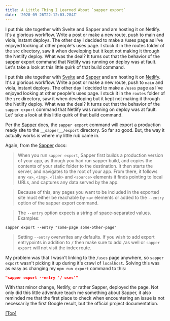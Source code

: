 ```yaml
---
title: A Little Thing I Learned About `sapper export`
date: '2020-09-26T22:12:03.284Z'
---
```


I put this site together with Svelte and Sapper and am hosting it on Netlify. It's a glorious workflow. Write a post or make a new route, push to main and viola, instant deploys. The other day I decided to make a /uses page as I've enjoyed looking at other people's uses page. I stuck it in the routes folder of the src directory, saw it when developing but it kept not making it through the Netlify deploy. What was the deal? It turns out that the behavior of the sapper export command that Netlify was running on deploy was at fault. Let's take a look at this little quirk of that build command.

<!-- more -->

I put this site together with [Svelte](https://svelte.dev/) and [Sapper](https://sapper.svelte.dev/) and am hosting it on [Netlify](https://www.netlify.com/). It's a glorious workflow. Write a post or make a new route, push to `main` and viola, instant deploys. The other day I decided to make a `/uses` page as I've enjoyed looking at other people's uses page. I stuck it in the `routes` folder of the `src` directory, saw it when developing but it kept not making it through the Netlify deploy. What was the deal? It turns out that the behavior of the `sapper export` command that Netlify was running on deploy was at fault. Let' take a look at this little quirk of that build command.

Per the [Sapper](https://sapper.svelte.dev/docs#sapper_export) docs, the `sapper export` command will export a production ready site to the `__sapper__/export` directory. So far so good. But, the way it actually works is where my little rub came in.

Again, from the [Sapper](https://sapper.svelte.dev/docs#sapper_export) docs:

> When you run `sapper export`, Sapper first builds a production version of your app, as though you had run sapper build, and copies the contents of your static folder to the destination. It then starts the server, and navigates to the root of your app. From there, it follows any `<a>`, `<img>`, `<link>` and `<source>` elements it finds pointing to local URLs, and captures any data served by the app.

> Because of this, any pages you want to be included in the exported site must either be reachable by `<a>` elements or added to the `--entry` option of the sapper export command.

> The `--entry` option expects a string of space-separated values. Examples:

```shell
sapper export --entry "some-page some-other-page"
```

> Setting `--entry` overwrites any defaults. If you wish to add export entrypoints in addition to `/` then make sure to add `/`as well or `sapper export` will not visit the index route.

My problem was that I wasn't linking to the `/uses` page anywhere, so `sapper export` wasn't picking it up during it's crawl of `localhost`. Solving this was as easy as changing my `npm run export` command to this:

```json
"sapper export --entry '/ uses'"
```

With that minor change, Netlify, or rather Sapper, deployed the page. Not only did this little adventure teach me something about Sapper, it also reminded me that the first place to check when encountering an issue is not necessarily the first Google result, but the official project documentation.

<a onclick="document.location.hash='top';" href="javascript:;">[Top]</a>
